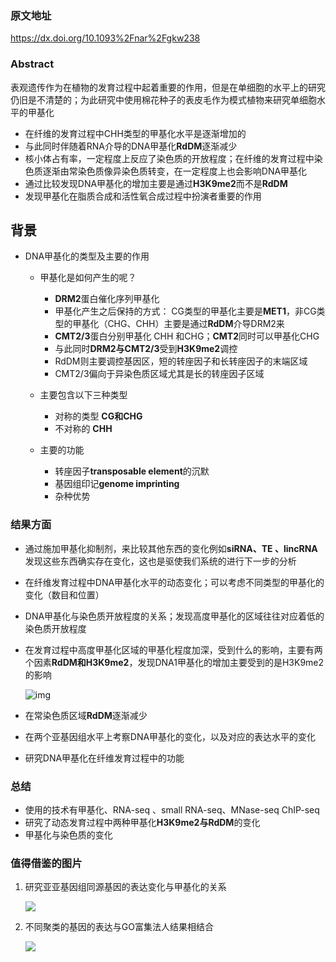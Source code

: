 ### 原文地址

https://dx.doi.org/10.1093%2Fnar%2Fgkw238

### Abstract

表观遗传作为在植物的发育过程中起着重要的作用，但是在单细胞的水平上的研究仍旧是不清楚的；为此研究中使用棉花种子的表皮毛作为模式植物来研究单细胞水平的甲基化

+ 在纤维的发育过程中CHH类型的甲基化水平是逐渐增加的
+ 与此同时伴随着RNA介导的DNA甲基化**RdDM**逐渐减少
+ 核小体占有率，一定程度上反应了染色质的开放程度；在纤维的发育过程中染色质逐渐由常染色质像异染色质转变，在一定程度上也会影响DNA甲基化
+ 通过比较发现DNA甲基化的增加主要是通过**H3K9me2**而不是**RdDM**
+ 发现甲基化在脂质合成和活性氧合成过程中扮演者重要的作用

## 背景

+ DNA甲基化的类型及主要的作用

  + 甲基化是如何产生的呢？
    + **DRM2**蛋白催化序列甲基化
    + 甲基化产生之后保持的方式： CG类型的甲基化主要是**MET1**，非CG类型的甲基化（CHG、CHH）主要是通过**RdDM**介导DRM2来
    + **CMT2/3**蛋白分别甲基化 CHH 和CHG；**CMT2**同时可以甲基化CHG
    + 与此同时**DRM2与CMT2/3**受到**H3K9me2**调控
    + RdDM则主要调控基因区，短的转座因子和长转座因子的末端区域
    + CMT2/3偏向于异染色质区域尤其是长的转座因子区域

  + 主要包含以下三种类型
    + 对称的类型 **CG和CHG**
    + 不对称的 **CHH**
  + 主要的功能
    + 转座因子**transposable element**的沉默
    + 基因组印记**genome imprinting**
    + 杂种优势

### 结果方面

+ 通过施加甲基化抑制剂，来比较其他东西的变化例如**siRNA、TE 、lincRNA** 发现这些东西确实存在变化，这也是驱使我们系统的进行下一步的分析

+ 在纤维发育过程中DNA甲基化水平的动态变化；可以考虑不同类型的甲基化的变化（数目和位置）

+ DNA甲基化与染色质开放程度的关系；发现高度甲基化的区域往往对应着低的染色质开放程度

+ 在发育过程中高度甲基化区域的甲基化程度加深，受到什么的影响，主要有两个因素**RdDM和H3K9me2**，发现DNA1甲基化的增加主要受到的是H3K9me2的影响

  ![img](https://43423.oss-cn-beijing.aliyuncs.com/img/20190926104828.png)

+ 在常染色质区域**RdDM**逐渐减少

+ 在两个亚基因组水平上考察DNA甲基化的变化，以及对应的表达水平的变化

+ 研究DNA甲基化在纤维发育过程中的功能

### 总结

+ 使用的技术有甲基化、RNA-seq 、small RNA-seq、MNase-seq ChIP-seq
+ 研究了动态发育过程中两种甲基化**H3K9me2与RdDM**的变化
+ 甲基化与染色质的变化

### 值得借鉴的图片

1. 研究亚亚基因组同源基因的表达变化与甲基化的关系

   <img src="https://www.ncbi.nlm.nih.gov/pmc/articles/PMC4872108/bin/gkw238fig4.jpg"/>

2. 不同聚类的基因的表达与GO富集法人结果相结合

   <img src="https://www.ncbi.nlm.nih.gov/pmc/articles/PMC4872108/bin/gkw238fig5.jpg"/>

   